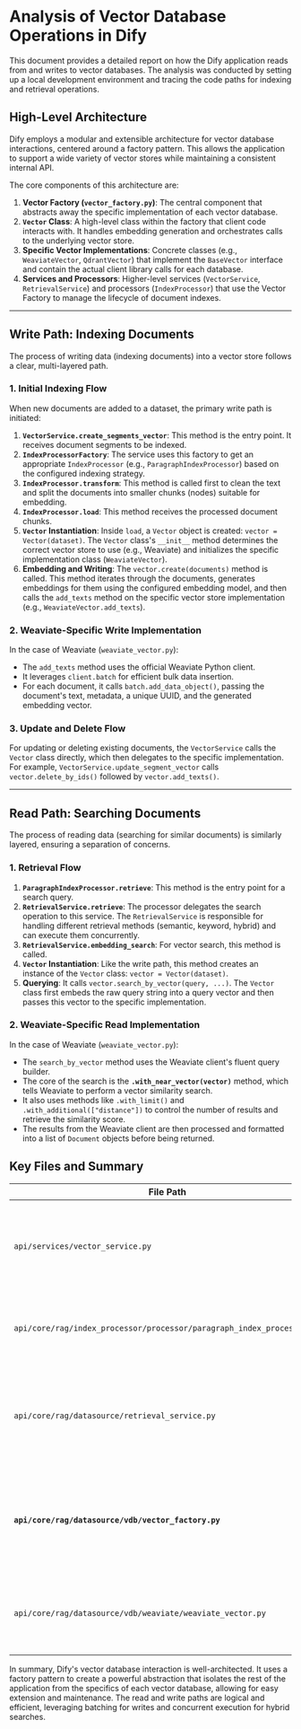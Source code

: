 # Analysis of Vector Database Operations in Dify

This document provides a detailed report on how the Dify application reads from and writes to vector databases. The analysis was conducted by setting up a local development environment and tracing the code paths for indexing and retrieval operations.

## High-Level Architecture

Dify employs a modular and extensible architecture for vector database interactions, centered around a factory pattern. This allows the application to support a wide variety of vector stores while maintaining a consistent internal API.

The core components of this architecture are:

1.  **Vector Factory (`vector_factory.py`)**: The central component that abstracts away the specific implementation of each vector database.
2.  **`Vector` Class**: A high-level class within the factory that client code interacts with. It handles embedding generation and orchestrates calls to the underlying vector store.
3.  **Specific Vector Implementations**: Concrete classes (e.g., `WeaviateVector`, `QdrantVector`) that implement the `BaseVector` interface and contain the actual client library calls for each database.
4.  **Services and Processors**: Higher-level services (`VectorService`, `RetrievalService`) and processors (`IndexProcessor`) that use the Vector Factory to manage the lifecycle of document indexes.

---

## Write Path: Indexing Documents

The process of writing data (indexing documents) into a vector store follows a clear, multi-layered path.

### 1. Initial Indexing Flow

When new documents are added to a dataset, the primary write path is initiated:

1.  **`VectorService.create_segments_vector`**: This method is the entry point. It receives document segments to be indexed.
2.  **`IndexProcessorFactory`**: The service uses this factory to get an appropriate `IndexProcessor` (e.g., `ParagraphIndexProcessor`) based on the configured indexing strategy.
3.  **`IndexProcessor.transform`**: This method is called first to clean the text and split the documents into smaller chunks (nodes) suitable for embedding.
4.  **`IndexProcessor.load`**: This method receives the processed document chunks.
5.  **`Vector` Instantiation**: Inside `load`, a `Vector` object is created: `vector = Vector(dataset)`. The `Vector` class's `__init__` method determines the correct vector store to use (e.g., Weaviate) and initializes the specific implementation class (`WeaviateVector`).
6.  **Embedding and Writing**: The `vector.create(documents)` method is called. This method iterates through the documents, generates embeddings for them using the configured embedding model, and then calls the `add_texts` method on the specific vector store implementation (e.g., `WeaviateVector.add_texts`).

### 2. Weaviate-Specific Write Implementation

In the case of Weaviate (`weaviate_vector.py`):

-   The `add_texts` method uses the official Weaviate Python client.
-   It leverages `client.batch` for efficient bulk data insertion.
-   For each document, it calls `batch.add_data_object()`, passing the document's text, metadata, a unique UUID, and the generated embedding vector.

### 3. Update and Delete Flow

For updating or deleting existing documents, the `VectorService` calls the `Vector` class directly, which then delegates to the specific implementation. For example, `VectorService.update_segment_vector` calls `vector.delete_by_ids()` followed by `vector.add_texts()`.

---

## Read Path: Searching Documents

The process of reading data (searching for similar documents) is similarly layered, ensuring a separation of concerns.

### 1. Retrieval Flow

1.  **`ParagraphIndexProcessor.retrieve`**: This method is the entry point for a search query.
2.  **`RetrievalService.retrieve`**: The processor delegates the search operation to this service. The `RetrievalService` is responsible for handling different retrieval methods (semantic, keyword, hybrid) and can execute them concurrently.
3.  **`RetrievalService.embedding_search`**: For vector search, this method is called.
4.  **`Vector` Instantiation**: Like the write path, this method creates an instance of the `Vector` class: `vector = Vector(dataset)`.
5.  **Querying**: It calls `vector.search_by_vector(query, ...)`. The `Vector` class first embeds the raw query string into a query vector and then passes this vector to the specific implementation.

### 2. Weaviate-Specific Read Implementation

In the case of Weaviate (`weaviate_vector.py`):

-   The `search_by_vector` method uses the Weaviate client's fluent query builder.
-   The core of the search is the **`.with_near_vector(vector)`** method, which tells Weaviate to perform a vector similarity search.
-   It also uses methods like `.with_limit()` and `.with_additional(["distance"])` to control the number of results and retrieve the similarity score.
-   The results from the Weaviate client are then processed and formatted into a list of `Document` objects before being returned.

## Key Files and Summary

| File Path                                                               | Role                                                                                              |
| ----------------------------------------------------------------------- | ------------------------------------------------------------------------------------------------- |
| `api/services/vector_service.py`                                        | High-level business logic for managing the lifecycle (create, update, delete) of document indexes.  |
| `api/core/rag/index_processor/processor/paragraph_index_processor.py` | Orchestrates the indexing (`load`) and retrieval (`retrieve`) processes.                          |
| `api/core/rag/datasource/retrieval_service.py`                          | Handles the execution of different search strategies (vector, keyword, etc.) and re-ranking.      |
| **`api/core/rag/datasource/vdb/vector_factory.py`**                     | **The central abstraction layer.** Contains the `Vector` class and the factory for creating specific DB instances. |
| `api/core/rag/datasource/vdb/weaviate/weaviate_vector.py`                 | The concrete implementation for Weaviate, containing the actual client library calls for read/write.  |

In summary, Dify's vector database interaction is well-architected. It uses a factory pattern to create a powerful abstraction that isolates the rest of the application from the specifics of each vector database, allowing for easy extension and maintenance. The read and write paths are logical and efficient, leveraging batching for writes and concurrent execution for hybrid searches.
